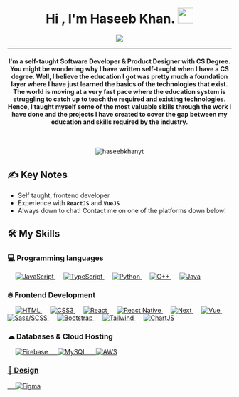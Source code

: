 <h1 align="center">Hi , I'm Haseeb Khan. <img src="https://media.giphy.com/media/hvRJCLFzcasrR4ia7z/giphy.gif" width="35"></h1>
<p align="center">
  <a href="https://github.com/DenverCoder1/readme-typing-svg"><img src="https://readme-typing-svg.herokuapp.com?lines=Product+Manager;Product+Designer;React%20|%20React+Native%20|%20Vue%20;Product Marketer;Improving+everything&center=true&width=500&height=50"></a>
</p>
<hr/>
<h4 align="center">I'm a self-taught Software Developer & Product Designer with CS Degree. You might be wondering why I have written self-taught when I have a CS degree. Well, I believe the education I got was pretty much a foundation layer where I have just learned the basics of the technologies that exist. The world is moving at a very fast pace where the education system is struggling to catch up to teach the required and existing technologies. Hence, I taught myself some of the most valuable skills through the work I have done and the projects I have created to cover the gap between my education and skills required by the industry.</h4>
<br>
<p align="center"> <img src="https://komarev.com/ghpvc/?username=haseebkhanyt&label=Profile%20views&color=0e75b6&style=plastic" alt="haseebkhanyt" /> </p>

## ✍ Key Notes

- Self taught, frontend developer
- Experience with **`ReactJS`** and **`VueJS`**
- Always down to chat! Contact me on one of the platforms down below!

## 🛠️ My Skills
  
### 💻 Programming languages

<p align="left">
  &emsp;
  <a href="https://developer.mozilla.org/en-US/docs/Web/JavaScript" target="_blank"> 
     <img alt="JavaScript" src="https://img.shields.io/badge/JavaScript-F7DF1E?style=for-the-badge&logo=javascript&logoColor=white">
   </a> 
  &emsp;
  <a href="https://www.tutorialspoint.com/typescript/index.htm" target="_blank"> 
    <img alt="TypeScript" src="https://img.shields.io/badge/TypeScript-007ACC?style=for-the-badge&logo=typescript&logoColor=white">
  </a> 
  &emsp;
   <a href="https://www.python.org" target="_blank">
    <img alt="Python" src="https://img.shields.io/badge/Python-3776AB?style=for-the-badge&logo=python&logoColor=white">
  </a>
  &emsp;
   <a href="https://cplusplus.com/" target="_blank">
    <img alt="C++" src="https://img.shields.io/badge/c++-%2300599C.svg?style=for-the-badge&logo=c%2B%2B&logoColor=white">
  </a>
  &emsp;
   <a href="https://cplusplus.com/" target="_blank">
    <img alt="Java" src="https://img.shields.io/badge/java-%23ED8B00.svg?style=for-the-badge&logo=openjdk&logoColor=white">
  </a>
</p>

### 🔥 Frontend Development

<p align="left"> 
  &emsp; 
  <a href="https://www.w3schools.com/html/" target="_blank"> 
   <img alt="HTML" src="https://img.shields.io/badge/html5-%23E34F26.svg?style=for-the-badge&logo=html5&logoColor=white">
  </a>   
  &emsp; 
  <a href="https://www.w3schools.com/css/" target="_blank"> 
   <img alt="CSS3" src="https://img.shields.io/badge/css3-%231572B6.svg?style=for-the-badge&logo=css3&logoColor=white">
  </a>   
  &emsp; 
  <a href="https://react.dev/" target="_blank"> 
   <img alt="React" src="https://img.shields.io/badge/React-20232A?style=for-the-badge&logo=react&logoColor=61DAFB">
  </a>   
  &emsp; 
  <a href="https://reactnative.dev/" target="_blank"> 
   <img alt="React Native" src="https://img.shields.io/badge/react_native-%2320232a.svg?style=for-the-badge&logo=react&logoColor=%2361DAFB">
  </a>   
  &emsp;
  <a href="https://nextjs.org/" target="_blank">
    <img alt="Next" src="https://img.shields.io/badge/next.js-000000?style=for-the-badge&logo=nextdotjs&logoColor=white">
  </a> 
  &emsp;
  <a href="http://vuejs.org">
    <img alt="Vue" src="https://img.shields.io/badge/Vue.js-35495E?style=for-the-badge&logo=vuedotjs&logoColor=4FC08D">
  </a>
  &emsp;
  <a href="http://sass-lang.com">
    <img alt="Sass/SCSS" src="https://img.shields.io/badge/SASS-hotpink.svg?style=for-the-badge&logo=SASS&logoColor=white">
  </a>
  &emsp;
  <a href="http://getbootstrap.com">
    <img alt="Bootstrap" src="https://img.shields.io/badge/bootstrap-%238511FA.svg?style=for-the-badge&logo=bootstrap&logoColor=white">
  </a>
  &emsp;
  <a href="http://tailwindcss.com">
    <img alt="Tailwind" src="https://img.shields.io/badge/tailwindcss-%2338B2AC.svg?style=for-the-badge&logo=tailwind-css&logoColor=white">
  </a>
  &emsp;
  <a href="http://chartjs.org">
    <img alt="ChartJS" src="https://img.shields.io/badge/chart.js-F5788D.svg?style=for-the-badge&logo=chart.js&logoColor=white">
  </a>
</p>

### ☁ Databases & Cloud Hosting

<p align="left">
  &emsp;
  <a href="http://firebase.google.com">
    <img alt="Firebase" src="https://img.shields.io/badge/firebase-a08021?style=for-the-badge&logo=firebase&logoColor=ffcd34"
  </a>
    &emsp;
  <a href="http://mysql.com">
    <img alt="MySQL" src="https://img.shields.io/badge/mysql-4479A1.svg?style=for-the-badge&logo=mysql&logoColor=white"
  </a>
    &emsp;
  <a href="http://aws.amazon.com">
    <img alt="AWS" src="https://img.shields.io/badge/AWS-%23FF9900.svg?style=for-the-badge&logo=amazon-aws&logoColor=white"
  </a>
</p>

### 🎨 Design

<p align="left">
  &emsp;
  <a href="http://figma.com">
    <img alt="Figma" src="https://img.shields.io/badge/figma-%23F24E1E.svg?style=for-the-badge&logo=figma&logoColor=white"
  </a>
</p>
